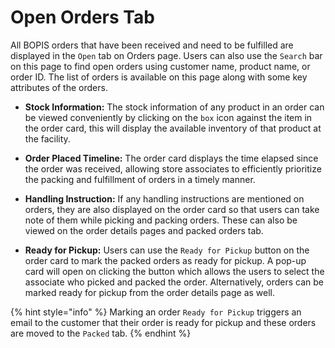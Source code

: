 # Open Orders Tab

All BOPIS orders that have been received and need to be fulfilled are displayed in the `Open` tab on Orders page. Users can also use the `Search` bar on this page to find open orders using customer name, product name, or order ID. The list of orders is available on this page along with some key attributes of the orders. 

* **Stock Information:** The stock information of any product in an order can be viewed conveniently by clicking on the `box` icon against the item in the order card, this will display the available inventory of that product at the facility. 

* **Order Placed Timeline:** The order card displays the time elapsed since the order was received, allowing store associates to efficiently prioritize the packing and fulfillment of orders in a timely manner.

* **Handling Instruction:** If any handling instructions are mentioned on orders, they are also displayed on the order card so that users can take note of them while picking and packing orders. These can also be viewed on the order details pages and packed orders tab.

* **Ready for Pickup:** Users can use the `Ready for Pickup` button on the order card to mark the packed orders as ready for pickup. A pop-up card will open on clicking the button which allows the users to select the associate who picked and packed the order. Alternatively, orders can be marked ready for pickup from the order details page as well. 

{% hint style="info" %} Marking an order `Ready for Pickup` triggers an email to the customer that their order is ready for pickup and these orders are moved to the `Packed` tab. {% endhint %}
